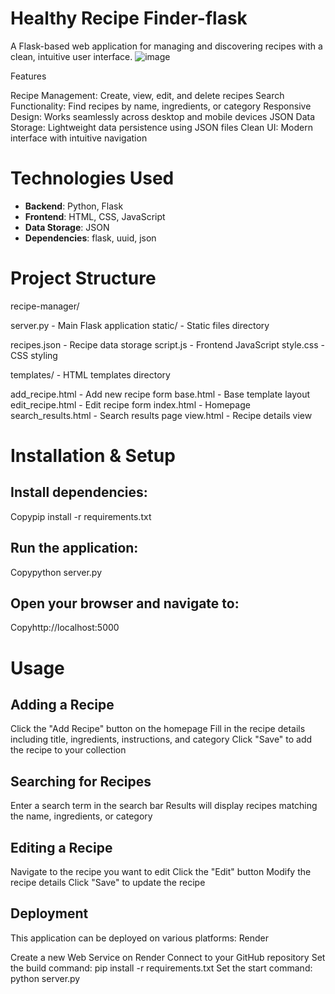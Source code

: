 # Healthy Recipe Finder-flask

A Flask-based web application for managing and discovering recipes with a clean, intuitive user interface.
![image](https://github.com/user-attachments/assets/b36d1bd5-bf13-4548-8b47-6d6f509522bc)

Features

Recipe Management: Create, view, edit, and delete recipes
Search Functionality: Find recipes by name, ingredients, or category
Responsive Design: Works seamlessly across desktop and mobile devices
JSON Data Storage: Lightweight data persistence using JSON files
Clean UI: Modern interface with intuitive navigation

# Technologies Used

- **Backend**: Python, Flask
- **Frontend**: HTML, CSS, JavaScript
- **Data Storage**: JSON
- **Dependencies**: flask, uuid, json

# Project Structure
recipe-manager/

server.py - Main Flask application
static/ - Static files directory

recipes.json - Recipe data storage
script.js - Frontend JavaScript
style.css - CSS styling


templates/ - HTML templates directory

add_recipe.html - Add new recipe form
base.html - Base template layout
edit_recipe.html - Edit recipe form
index.html - Homepage
search_results.html - Search results page
view.html - Recipe details view

# Installation & Setup

## Install dependencies:
Copypip install -r requirements.txt

## Run the application:
Copypython server.py

## Open your browser and navigate to:
Copyhttp://localhost:5000


# Usage
## Adding a Recipe

Click the "Add Recipe" button on the homepage
Fill in the recipe details including title, ingredients, instructions, and category
Click "Save" to add the recipe to your collection

## Searching for Recipes

Enter a search term in the search bar
Results will display recipes matching the name, ingredients, or category

## Editing a Recipe

Navigate to the recipe you want to edit
Click the "Edit" button
Modify the recipe details
Click "Save" to update the recipe

## Deployment
This application can be deployed on various platforms:
Render

Create a new Web Service on Render
Connect to your GitHub repository
Set the build command: pip install -r requirements.txt
Set the start command: python server.py

